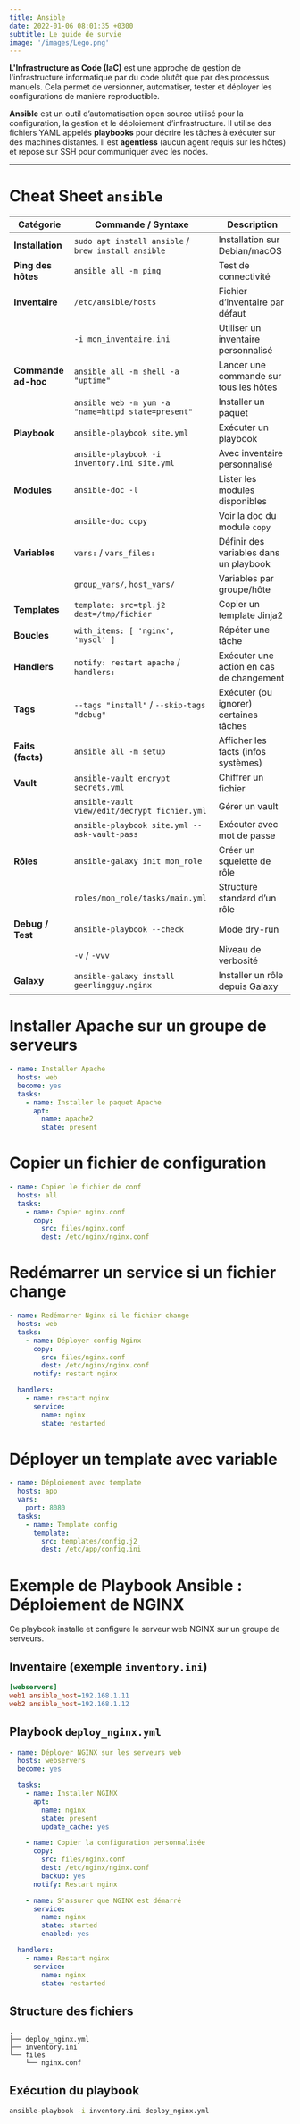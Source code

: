 ```yaml
---
title: Ansible
date: 2022-01-06 08:01:35 +0300
subtitle: Le guide de survie
image: '/images/Lego.png'
---
```


**L'Infrastructure as Code (IaC)** est une approche de gestion de l'infrastructure informatique par du code plutôt que par des processus manuels. Cela permet de versionner, automatiser, tester et déployer les configurations de manière reproductible.

**Ansible** est un outil d’automatisation open source utilisé pour la configuration, la gestion et le déploiement d’infrastructure. Il utilise des fichiers YAML appelés **playbooks** pour décrire les tâches à exécuter sur des machines distantes. Il est **agentless** (aucun agent requis sur les hôtes) et repose sur SSH pour communiquer avec les nodes.

---

# Cheat Sheet `ansible`

| Catégorie              | Commande / Syntaxe                                         | Description |
|------------------------|------------------------------------------------------------|-------------|
| **Installation**       | `sudo apt install ansible` / `brew install ansible`        | Installation sur Debian/macOS |
| **Ping des hôtes**     | `ansible all -m ping`                                      | Test de connectivité |
| **Inventaire**         | `/etc/ansible/hosts`                                       | Fichier d’inventaire par défaut |
|                        | `-i mon_inventaire.ini`                                    | Utiliser un inventaire personnalisé |
| **Commande ad-hoc**    | `ansible all -m shell -a "uptime"`                         | Lancer une commande sur tous les hôtes |
|                        | `ansible web -m yum -a "name=httpd state=present"`         | Installer un paquet |
| **Playbook**           | `ansible-playbook site.yml`                                | Exécuter un playbook |
|                        | `ansible-playbook -i inventory.ini site.yml`               | Avec inventaire personnalisé |
| **Modules**            | `ansible-doc -l`                                           | Lister les modules disponibles |
|                        | `ansible-doc copy`                                         | Voir la doc du module `copy` |
| **Variables**          | `vars:` / `vars_files:`                                    | Définir des variables dans un playbook |
|                        | `group_vars/`, `host_vars/`                                | Variables par groupe/hôte |
| **Templates**          | `template: src=tpl.j2 dest=/tmp/fichier`                   | Copier un template Jinja2 |
| **Boucles**            | `with_items: [ 'nginx', 'mysql' ]`                         | Répéter une tâche |
| **Handlers**           | `notify: restart apache` / `handlers:`                     | Exécuter une action en cas de changement |
| **Tags**               | `--tags "install"` / `--skip-tags "debug"`                 | Exécuter (ou ignorer) certaines tâches |
| **Faits (facts)**      | `ansible all -m setup`                                     | Afficher les facts (infos systèmes) |
| **Vault**              | `ansible-vault encrypt secrets.yml`                        | Chiffrer un fichier |
|                        | `ansible-vault view/edit/decrypt fichier.yml`             | Gérer un vault |
|                        | `ansible-playbook site.yml --ask-vault-pass`              | Exécuter avec mot de passe |
| **Rôles**              | `ansible-galaxy init mon_role`                             | Créer un squelette de rôle |
|                        | `roles/mon_role/tasks/main.yml`                            | Structure standard d’un rôle |
| **Debug / Test**       | `ansible-playbook --check`                                 | Mode dry-run |
|                        | `-v` / `-vvv`                                              | Niveau de verbosité |
| **Galaxy**             | `ansible-galaxy install geerlingguy.nginx`                 | Installer un rôle depuis Galaxy |


# Installer Apache sur un groupe de serveurs

```yaml
- name: Installer Apache
  hosts: web
  become: yes
  tasks:
    - name: Installer le paquet Apache
      apt:
        name: apache2
        state: present
```

# Copier un fichier de configuration

```yaml
- name: Copier le fichier de conf
  hosts: all
  tasks:
    - name: Copier nginx.conf
      copy:
        src: files/nginx.conf
        dest: /etc/nginx/nginx.conf
```

# Redémarrer un service si un fichier change

```yaml
- name: Redémarrer Nginx si le fichier change
  hosts: web
  tasks:
    - name: Déployer config Nginx
      copy:
        src: files/nginx.conf
        dest: /etc/nginx/nginx.conf
      notify: restart nginx

  handlers:
    - name: restart nginx
      service:
        name: nginx
        state: restarted
```

# Déployer un template avec variable

```yaml
- name: Déploiement avec template
  hosts: app
  vars:
    port: 8080
  tasks:
    - name: Template config
      template:
        src: templates/config.j2
        dest: /etc/app/config.ini
```

# Exemple de Playbook Ansible : Déploiement de NGINX

Ce playbook installe et configure le serveur web NGINX sur un groupe de serveurs.

## Inventaire (exemple `inventory.ini`)

```ini
[webservers]
web1 ansible_host=192.168.1.11
web2 ansible_host=192.168.1.12
```

## Playbook `deploy_nginx.yml`

```yaml
- name: Déployer NGINX sur les serveurs web
  hosts: webservers
  become: yes

  tasks:
    - name: Installer NGINX
      apt:
        name: nginx
        state: present
        update_cache: yes

    - name: Copier la configuration personnalisée
      copy:
        src: files/nginx.conf
        dest: /etc/nginx/nginx.conf
        backup: yes
      notify: Restart nginx

    - name: S'assurer que NGINX est démarré
      service:
        name: nginx
        state: started
        enabled: yes

  handlers:
    - name: Restart nginx
      service:
        name: nginx
        state: restarted
```

## Structure des fichiers

```
.
├── deploy_nginx.yml
├── inventory.ini
└── files
    └── nginx.conf
```

## Exécution du playbook

```bash
ansible-playbook -i inventory.ini deploy_nginx.yml
```